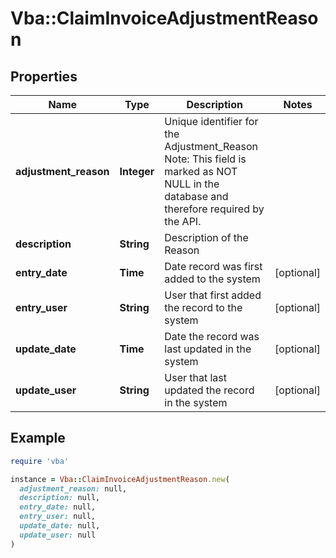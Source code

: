 # Vba::ClaimInvoiceAdjustmentReason

## Properties

| Name | Type | Description | Notes |
| ---- | ---- | ----------- | ----- |
| **adjustment_reason** | **Integer** | Unique identifier for the Adjustment_Reason Note: This field is marked as NOT NULL in the database and therefore required by the API. |  |
| **description** | **String** | Description of the Reason |  |
| **entry_date** | **Time** | Date record was first added to the system | [optional] |
| **entry_user** | **String** | User that first added the record to the system | [optional] |
| **update_date** | **Time** | Date the record was last updated in the system | [optional] |
| **update_user** | **String** | User that last updated the record in the system | [optional] |

## Example

```ruby
require 'vba'

instance = Vba::ClaimInvoiceAdjustmentReason.new(
  adjustment_reason: null,
  description: null,
  entry_date: null,
  entry_user: null,
  update_date: null,
  update_user: null
)
```

